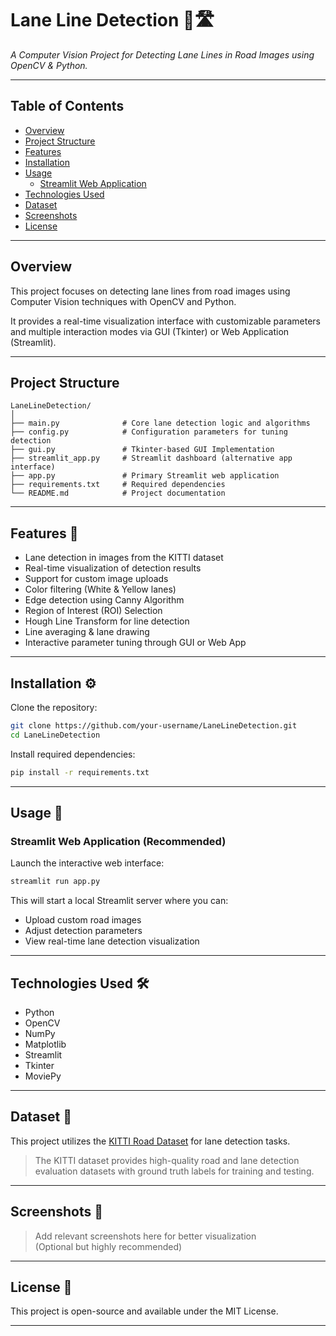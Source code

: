 
# Lane Line Detection 🚗🛣️  
*A Computer Vision Project for Detecting Lane Lines in Road Images using OpenCV & Python.*

---

## Table of Contents

- [Overview](#overview)  
- [Project Structure](#project-structure)  
- [Features](#features)  
- [Installation](#installation)  
- [Usage](#usage)  
  - [Streamlit Web Application](#streamlit-web-application)  
- [Technologies Used](#technologies-used)  
- [Dataset](#dataset)  
- [Screenshots](#screenshots)  
- [License](#license)

---

## Overview

This project focuses on detecting lane lines from road images using Computer Vision techniques with OpenCV and Python.

It provides a real-time visualization interface with customizable parameters and multiple interaction modes via GUI (Tkinter) or Web Application (Streamlit).

---

## Project Structure

```
LaneLineDetection/
│
├── main.py              # Core lane detection logic and algorithms  
├── config.py            # Configuration parameters for tuning detection  
├── gui.py               # Tkinter-based GUI Implementation  
├── streamlit_app.py     # Streamlit dashboard (alternative app interface)  
├── app.py               # Primary Streamlit web application  
├── requirements.txt     # Required dependencies  
└── README.md            # Project documentation  
```

---

## Features 🚀

- Lane detection in images from the KITTI dataset  
- Real-time visualization of detection results  
- Support for custom image uploads  
- Color filtering (White & Yellow lanes)  
- Edge detection using Canny Algorithm  
- Region of Interest (ROI) Selection  
- Hough Line Transform for line detection  
- Line averaging & lane drawing  
- Interactive parameter tuning through GUI or Web App  

---

## Installation ⚙️

Clone the repository:

```bash
git clone https://github.com/your-username/LaneLineDetection.git
cd LaneLineDetection
```

Install required dependencies:

```bash
pip install -r requirements.txt
```

---

## Usage 🎯

### Streamlit Web Application (Recommended)

Launch the interactive web interface:

```bash
streamlit run app.py
```

This will start a local Streamlit server where you can:

- Upload custom road images  
- Adjust detection parameters  
- View real-time lane detection visualization  

---

## Technologies Used 🛠️

- Python  
- OpenCV  
- NumPy  
- Matplotlib  
- Streamlit  
- Tkinter  
- MoviePy  

---

## Dataset 📂

This project utilizes the [KITTI Road Dataset](http://www.cvlibs.net/datasets/kitti/) for lane detection tasks.

> The KITTI dataset provides high-quality road and lane detection evaluation datasets with ground truth labels for training and testing.

---

## Screenshots 📸

> Add relevant screenshots here for better visualization  
> (Optional but highly recommended)

---

## License 📄

This project is open-source and available under the MIT License.

---
